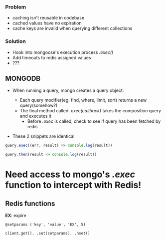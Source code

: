 ### Problem

*   caching isn't reusable in codebase
*   cached values have no expiration
*   cache keys are invalid when querying different collections

### Solution

*   Hook into mongoose's execution process _.exec()_
*   Add timeouts to redis assigned values
*   ???

## MONGODB

*   When running a query, mongo creates a query object:

    *   Each query modifier(eg. find, where, limit, sort) returns a new query(somehow?)
    *   The final method called _.exec(callback)_ takes the composition query and executes it
        *   Before _.exec_ is called, check to see if query has been fetched by redis

*   These 2 snippets are identical

```javascript
query.exec((err, result) => console.log(result))
```

```javascript
query.then(result => console.log(result))
```

# Need access to mongo's _.exec_ function to intercept with Redis!

## Redis functions

**EX**: expire

```
@setparams ('key', 'value', 'EX', 5)

client.get(), .set(setparams), .hset()
```
